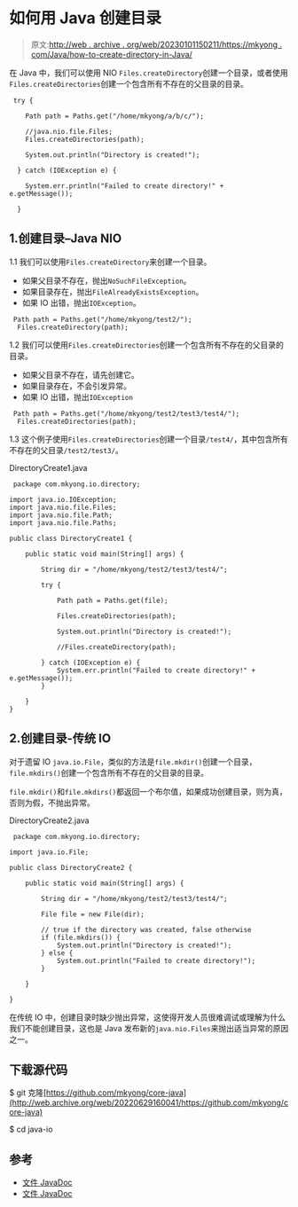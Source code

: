 # 如何用 Java 创建目录

> 原文:[http://web . archive . org/web/20230101150211/https://mkyong . com/Java/how-to-create-directory-in-Java/](http://web.archive.org/web/20230101150211/https://mkyong.com/java/how-to-create-directory-in-java/)

在 Java 中，我们可以使用 NIO `Files.createDirectory`创建一个目录，或者使用`Files.createDirectories`创建一个包含所有不存在的父目录的目录。

```
 try {

    Path path = Paths.get("/home/mkyong/a/b/c/");

    //java.nio.file.Files;
    Files.createDirectories(path);

    System.out.println("Directory is created!");

  } catch (IOException e) {

    System.err.println("Failed to create directory!" + e.getMessage());

  } 
```

## 1.创建目录–Java NIO

1.1 我们可以使用`Files.createDirectory`来创建一个目录。

*   如果父目录不存在，抛出`NoSuchFileException`。
*   如果目录存在，抛出`FileAlreadyExistsException`。
*   如果 IO 出错，抛出`IOException`。

```
 Path path = Paths.get("/home/mkyong/test2/");
  Files.createDirectory(path); 
```

1.2 我们可以使用`Files.createDirectories`创建一个包含所有不存在的父目录的目录。

*   如果父目录不存在，请先创建它。
*   如果目录存在，不会引发异常。
*   如果 IO 出错，抛出`IOException`

```
 Path path = Paths.get("/home/mkyong/test2/test3/test4/");
  Files.createDirectories(path); 
```

1.3 这个例子使用`Files.createDirectories`创建一个目录`/test4/`，其中包含所有不存在的父目录`/test2/test3/`。

DirectoryCreate1.java

```
 package com.mkyong.io.directory;

import java.io.IOException;
import java.nio.file.Files;
import java.nio.file.Path;
import java.nio.file.Paths;

public class DirectoryCreate1 {

    public static void main(String[] args) {

        String dir = "/home/mkyong/test2/test3/test4/";

        try {

            Path path = Paths.get(file);

            Files.createDirectories(path);

            System.out.println("Directory is created!");

            //Files.createDirectory(path);

        } catch (IOException e) {
            System.err.println("Failed to create directory!" + e.getMessage());
        }

    }
} 
```

## 2.创建目录-传统 IO

对于遗留 IO `java.io.File`，类似的方法是`file.mkdir()`创建一个目录，`file.mkdirs()`创建一个包含所有不存在的父目录的目录。

`file.mkdir()`和`file.mkdirs()`都返回一个布尔值，如果成功创建目录，则为真，否则为假，不抛出异常。

DirectoryCreate2.java

```
 package com.mkyong.io.directory;

import java.io.File;

public class DirectoryCreate2 {

    public static void main(String[] args) {

        String dir = "/home/mkyong/test2/test3/test4/";

        File file = new File(dir);

        // true if the directory was created, false otherwise
        if (file.mkdirs()) {
            System.out.println("Directory is created!");
        } else {
            System.out.println("Failed to create directory!");
        }

    }

} 
```

在传统 IO 中，创建目录时缺少抛出异常，这使得开发人员很难调试或理解为什么我们不能创建目录，这也是 Java 发布新的`java.nio.Files`来抛出适当异常的原因之一。

## 下载源代码

$ git 克隆[https://github.com/mkyong/core-java](http://web.archive.org/web/20220629160041/https://github.com/mkyong/core-java)

$ cd java-io

## 参考

*   [文件 JavaDoc](http://web.archive.org/web/20220629160041/https://docs.oracle.com/en/java/javase/11/docs/api/java.base/java/nio/file/Files.html)
*   [文件 JavaDoc](http://web.archive.org/web/20220629160041/https://docs.oracle.com/en/java/javase/11/docs/api/java.base/java/io/File.html)

<input type="hidden" id="mkyong-current-postId" value="5582">